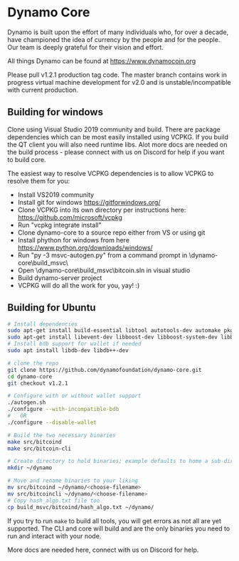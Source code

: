 # Dynamo Core

Dynamo is built upon the effort of many individuals who, for over a decade, have championed the idea of currency by the people and for the people.  Our team is deeply grateful for their vision and effort.


All things Dynamo can be found at https://www.dynamocoin.org

Please pull v1.2.1 production tag code.  The master branch contains work in progress virtual machine development for v2.0 and is unstable/incompatible with current production.

## Building for windows

Clone using Visual Studio 2019 community and build.  There are package dependencies which can be most easily installed using VCPKG.  If you build the QT client you will also need runtime libs.  Alot more docs are needed on the build process - please connect with us on Discord for help if you want to build core.

The easiest way to resolve VCPKG dependencies is to allow VCPKG to resolve them for you:

- Install VS2019 community
- Install git for windows https://gitforwindows.org/
- Clone VCPKG into its own directory per instructions here: https://github.com/microsoft/vcpkg
- Run "vcpkg integrate install"
- Clone dynamo-core to a source repo either from VS or using git
- Install phython for windows from here https://www.python.org/downloads/windows/
- Run "py -3 msvc-autogen.py" from a command prompt in <your dir>\dynamo-core\build_msvc\
- Open <your dir>\dynamo-core\build_msvc\bitcoin.sln in visual studio
- Build dynamo-server project
- VCPKG will do all the work for you, yay! :)

## Building for Ubuntu

```bash
# Install dependencies
sudo apt-get install build-essential libtool autotools-dev automake pkg-config bsdmainutils python3
sudo apt-get install libevent-dev libboost-dev libboost-system-dev libboost-filesystem-dev libboost-test-dev
# Install bdb support for wallet if needed
sudo apt install libdb-dev libdb++-dev

# clone the repo
git clone https://github.com/dynamofoundation/dynamo-core.git
cd dynamo-core
git checkout v1.2.1

# Configure with or without wallet support
./autogen.sh
./configure --with-incompatible-bdb
#   OR
./configure --disable-wallet

# Build the two necessary binaries
make src/bitcoind
make src/bitcoin-cli

# Create directory to hold binaries; example defaults to home a sub-directory
mkdir ~/dynamo

# Move and rename binaries to your liking
mv src/bitcoind ~/dynamo/<choose-filename>
mv src/bitcoincli ~/dynamo/<choose-filename>
# Copy hash_algo.txt file too
cp build_msvc/bitcoind/hash_algo.txt ~/dynamo/
```

If you try to run `make` to build all tools, you will get errors as not all are yet supported.  The CLI and core will build and are the only binaries you need to run and interact with your node.

More docs are needed here, connect with us on Discord for help.
